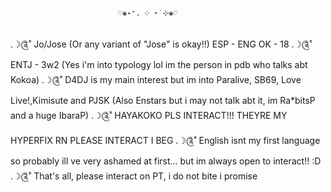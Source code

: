                             ♡❀˖⁺. ༶ ⋆˙⊹❀♡
 .☽༊˚ Jo/Jose (Or any variant of "Jose" is okay!!) ESP - ENG OK - 18
 .☽༊˚ ENTJ - 3w2 (Yes i'm into typology lol im the person in pdb who talks abt Kokoa)
 .☽༊˚ D4DJ is my main interest but im into Paralive, SB69, Love Live!,Kimisute and PJSK 
      (Also Enstars but i may not talk abt it, im Ra*bitsP and a huge IbaraP)
 .☽༊˚ HAYAKOKO PLS INTERACT!!! THEYRE MY HYPERFIX RN PLEASE INTERACT I BEG
 .☽༊˚ English isnt my first language so probably ill ve very ashamed at first... but im always open to interact!! :D
 .☽༊˚ That's all, please interact on PT, i do not bite i promise
